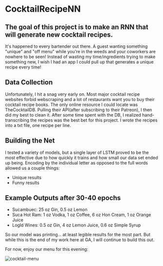 # CocktailRecipeNN

## The goal of this project is to make an RNN that will generate new cocktail recipes.

It's happened to every bartender out there. A guest wanting something "unique" and "off menu" while you're in the weeds and your coworkers are nowhere to be seen! Instead of wasting my time/ingredients trying to make something new, I wish I had an app I could pull up that generates a unique recipe every time!

## Data Collection

Unfortunately, I hit a snag very early on. Most major cocktail recipe websites forbid webscraping and a lot of restaurants want you to buy their cocktail recipe books. The only online resource I could locate was TheCocktailDB. Pulling their API(after subscribing to their Patreon), I then did my best to clean it. After some time spent with the DB, I realized hand-transcribing the recipes was the best bet for this project. I wrote the recipes into a txt file, one recipe per line.

## Building the Net

I tested a variety of models, but a single layer of LSTM proved to be the most effective due to how quickly it trains and how small our data set ended up being. Encoding by the individual letter as opposed to the full words allowed us a couple things:
- Unique results
- Funny results

## Example Outputs after 30-40 epochs

- Sucambuec: 25 oz Gin, 0.5 oz Lemon
- Suca Hot Ram: 1 oz Vodka, 1 oz Coffee, 6 oz Hon Cream, 1 oz Orange Juice
- Logld Wines: 0.5 oz Gin, 4 oz Lemon Juice, 0.6 oz Simple Syrup

So our model was printing... at least legible results for the most part. But while this is the end of my work here at GA, I will continue to build this out. 

For now, enjoy our menu for this evening:

![cocktail-menu](.Blue_Floral_Pattern_Cocktail_Menu.jpg)
